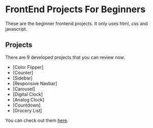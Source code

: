 # FrontEnd Projects For Beginners

These are the beginner frontend projects. 
It only uses html, css and javascript. 

## Projects

There are 9 developed projects that you can review now.
  - [Color Flipper]
  - [Counter]
  - [Sidebar]
  - [Responsive Navbar]
  - [Carousel]
  - [Digital Clock]
  - [Analog Clock]
  - [Countdown]
  - [Grocery List]

You can check out them [here](https://manish021124.github.io/js-dom-projects/).
